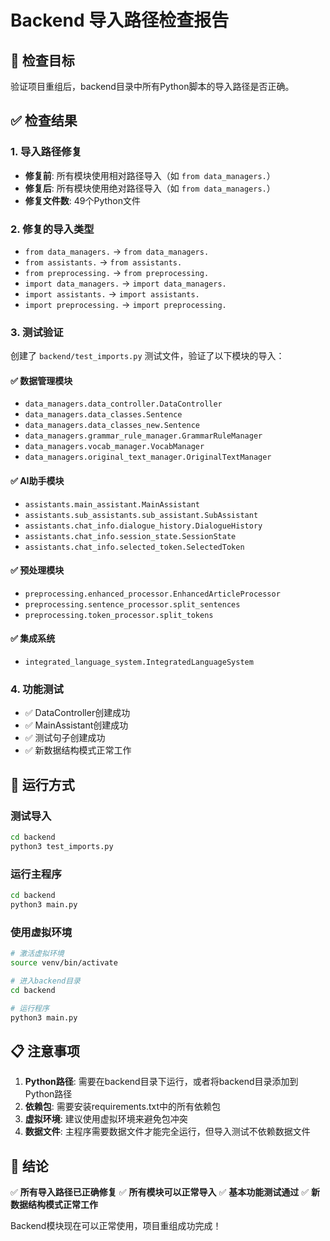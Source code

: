 # Backend 导入路径检查报告

## 🎯 检查目标
验证项目重组后，backend目录中所有Python脚本的导入路径是否正确。

## ✅ 检查结果

### 1. 导入路径修复
- **修复前**: 所有模块使用相对路径导入（如 `from data_managers.`）
- **修复后**: 所有模块使用绝对路径导入（如 `from data_managers.`）
- **修复文件数**: 49个Python文件

### 2. 修复的导入类型
- `from data_managers.` → `from data_managers.`
- `from assistants.` → `from assistants.`
- `from preprocessing.` → `from preprocessing.`
- `import data_managers.` → `import data_managers.`
- `import assistants.` → `import assistants.`
- `import preprocessing.` → `import preprocessing.`

### 3. 测试验证
创建了 `backend/test_imports.py` 测试文件，验证了以下模块的导入：

#### ✅ 数据管理模块
- `data_managers.data_controller.DataController`
- `data_managers.data_classes.Sentence`
- `data_managers.data_classes_new.Sentence`
- `data_managers.grammar_rule_manager.GrammarRuleManager`
- `data_managers.vocab_manager.VocabManager`
- `data_managers.original_text_manager.OriginalTextManager`

#### ✅ AI助手模块
- `assistants.main_assistant.MainAssistant`
- `assistants.sub_assistants.sub_assistant.SubAssistant`
- `assistants.chat_info.dialogue_history.DialogueHistory`
- `assistants.chat_info.session_state.SessionState`
- `assistants.chat_info.selected_token.SelectedToken`

#### ✅ 预处理模块
- `preprocessing.enhanced_processor.EnhancedArticleProcessor`
- `preprocessing.sentence_processor.split_sentences`
- `preprocessing.token_processor.split_tokens`

#### ✅ 集成系统
- `integrated_language_system.IntegratedLanguageSystem`

### 4. 功能测试
- ✅ DataController创建成功
- ✅ MainAssistant创建成功
- ✅ 测试句子创建成功
- ✅ 新数据结构模式正常工作

## 🚀 运行方式

### 测试导入
```bash
cd backend
python3 test_imports.py
```

### 运行主程序
```bash
cd backend
python3 main.py
```

### 使用虚拟环境
```bash
# 激活虚拟环境
source venv/bin/activate

# 进入backend目录
cd backend

# 运行程序
python3 main.py
```

## 📋 注意事项

1. **Python路径**: 需要在backend目录下运行，或者将backend目录添加到Python路径
2. **依赖包**: 需要安装requirements.txt中的所有依赖包
3. **虚拟环境**: 建议使用虚拟环境来避免包冲突
4. **数据文件**: 主程序需要数据文件才能完全运行，但导入测试不依赖数据文件

## 🎉 结论

✅ **所有导入路径已正确修复**
✅ **所有模块可以正常导入**
✅ **基本功能测试通过**
✅ **新数据结构模式正常工作**

Backend模块现在可以正常使用，项目重组成功完成！




